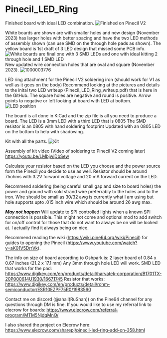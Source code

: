 # Pinecil_LED_Ring
Finished board with ideal LED combination.
![Finished on Pinecil V2](https://user-images.githubusercontent.com/11600701/229526712-a325feed-b0db-4e21-88da-b15dfb0e2050.jpg)

White boards are shown are with smaller holes and new design (November 2023) has larger holes with better spacing and have the two LED methods of assembly shown (can use SMD on the through hole pads as shown). The yellow board is 1st draft of 3 LED design that missed some PCB info.
![White boards are final one with 3 SMD LEDs and one with ideal kitting 2 through hole and 1 SMD LED](https://user-images.githubusercontent.com/11600701/229527973-ac94ad17-4ff0-4593-b01a-694673d7ccf6.jpg) New updated wire connection holes that are oval and square (November 2023). ![1000003776](https://github.com/Herushan/Pinecil_LED_Ring/assets/11600701/a4525656-6f33-4f23-bb19-37d8116f10a0)


LED ring attachment for the Pinecil V2 soldering iron (should work for V1 as well as it goes on the body)
Recommend looking at the pictures and details to the inital two LED writeup (Pinecil_LED_Ring_writeup.pdf) that is here in the GitHub. The square holes are negative and round is positive. Arrow points to negative or left looking at board with LED at bottom.
![LED position](https://user-images.githubusercontent.com/11600701/229527044-bc8cfd04-92c3-4f6d-9502-6295e74ce870.jpg)

The board is all done in KiCad and the zip file is all you need to produce a board. 
The LED is a 3mm LED with a third LED that is 0805
The SMD resistor is an 0805 with hand soldering footprint
Updated with an 0805 LED on the bottom to help with shadowing.

Kit with all the parts.
![Kit](https://user-images.githubusercontent.com/11600701/229527068-05a625a5-869c-4610-959b-0d75b36e5cd8.jpg)

Assembly of kit video (Video of soldering to Pinecil V2 coming later)
https://youtu.be/LMbjwjDbSew

Calculate your resistor based on the LED you choose and the power source form the Pinecil you decide to use as well. Resistor should be around 75ohms with 3.2V forward voltage and 20 mA forward current on the LED.

Recommend soldering (being careful small gap and size to board holes) the power and ground with sold strand wire preferrably to the holes and to the iron. Wire should be small as 30/32 awg is currently what I am using but hole supports upto .015 inch wire which should be around 26 awg max.

***May not happen*** Will update to SPI controlled lights when a known SPI connection is possible. This might not come and optional mod to add switch for on/off control for those that do not want to always be on will be looked at. I actually find it always being on nice.

Recommend reading the wiki (https://wiki.pine64.org/wiki/Pinecil) for guides to opening the Pinecil (https://www.youtube.com/watch?v=aK01V5DrrVk).

The info on size of board according to Oshpark is: 2 layer board of 0.84 x 0.67 inches (21.2 x 17.1 mm)
Any 3mm through hole LED will work.
SMD LED that works for the pad: https://www.digikey.com/en/products/detail/harvatek-corporation/B1701TX-20P000614U1930/16671745
Resistor that works: https://www.digikey.com/en/products/detail/rohm-semiconductor/ESR10EZPF75R0/1983560

Contact me on discord (@ahall(RuShan)) on the Pine64 channel for any questions through DM is fine.
If you would like to use my referral link to elecrow for boards: https://www.elecrow.com/referral-program/MTM5NjdqMnQ/

I also shared the project on Elecrow here: https://www.elecrow.com/sharepj/pinecil-led-ring-add-on-358.html
